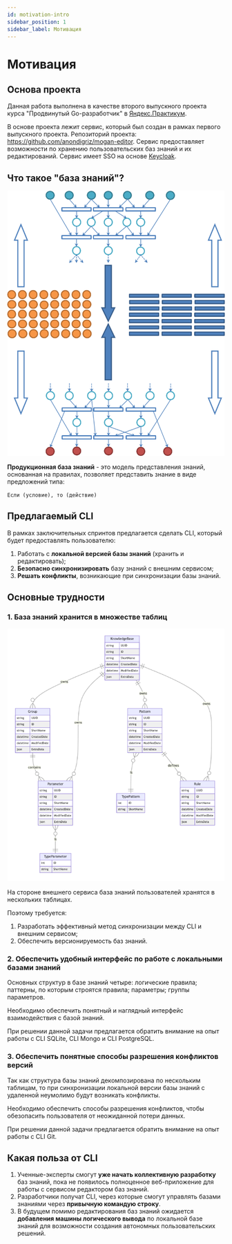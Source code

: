 ```yaml
---
id: motivation-intro
sidebar_position: 1
sidebar_label: Мотивация
---
```


# Мотивация

## Основа проекта

Данная работа выполнена в качестве второго выпускного проекта курса "Продвинутый Go-разработчик" в [Яндекс.Практикум](https://practicum.yandex.ru).

В основе проекта лежит сервис, который был создан в рамках первого выпускного проекта. Репозиторий проекта: https://github.com/anondigriz/mogan-editor. Сервис предоставляет возможности по хранению пользовательских баз знаний и их редактирований. Сервис имеет SSO на основе [Keycloak](https://www.keycloak.org/).

## Что такое "база знаний"?

![mivar-nets](images/mivar-nets.png)

**Продукционная база знаний** - это модель представления знаний, основанная на правилах, позволяет представить знание в виде предложений типа:

```shell
Если (условие), то (действие)
```

## Предлагаемый CLI

В рамках заключительных спринтов предлагается сделать CLI, который будет предоставлять пользователю:

1. Работать с **локальной версией базы знаний** (хранить и редактировать);
2. **Безопасно синхронизировать** базу знаний с внешним сервисом;
3. **Решать конфликты**, возникающие при синхронизации базы знаний.

## Основные трудности

### 1. База знаний хранится в множестве таблиц

![knowledge-base-db](images/knowledge-base-db.png)

На стороне внешнего сервиса база знаний пользователей хранятся в нескольких таблицах.

Поэтому требуется:

1. Разработать эффективный метод синхронизации между CLI и внешним сервисом;
2. Обеспечить версионируемость баз знаний.

### 2. Обеспечить удобный интерфейс по работе с локальными базами знаний

Основных структур в базе знаний четыре: логические правила; паттерны, по которым строятся правила; параметры; группы параметров.

Необходимо обеспечить понятный и наглядный интерфейс взаимодействия с базой знаний.

При решении данной задачи предлагается обратить внимание на опыт работы с CLI SQLite, CLI Mongo и CLI PostgreSQL.

### 3. Обеспечить понятные способы разрешения конфликтов версий

Так как структура базы знаний декомпозирована по нескольким таблицам, то при синхронизации локальной версии базы знаний с удаленной неумолимо будут возникать конфликты.

Необходимо обеспечить способы разрешения конфликтов, чтобы обезопасить пользователя от неожиданной потери данных.

При решении данной задачи предлагается обратить внимание на опыт работы с CLI Git.

## Какая польза от CLI

1. Ученные-эксперты смогут **уже начать коллективную разработку** баз знаний, пока не появилось полноценное веб-приложение для работы с сервисом редактором баз знаний.
2. Разработчики получат CLI, через которые смогут управлять базами знаниями через **привычную командую строку**.
3. В будущем помимо редактирования баз знаний ожидается **добавления машины логического вывода** по локальной базе знаний для возможности создания автономных пользовательских решений.
